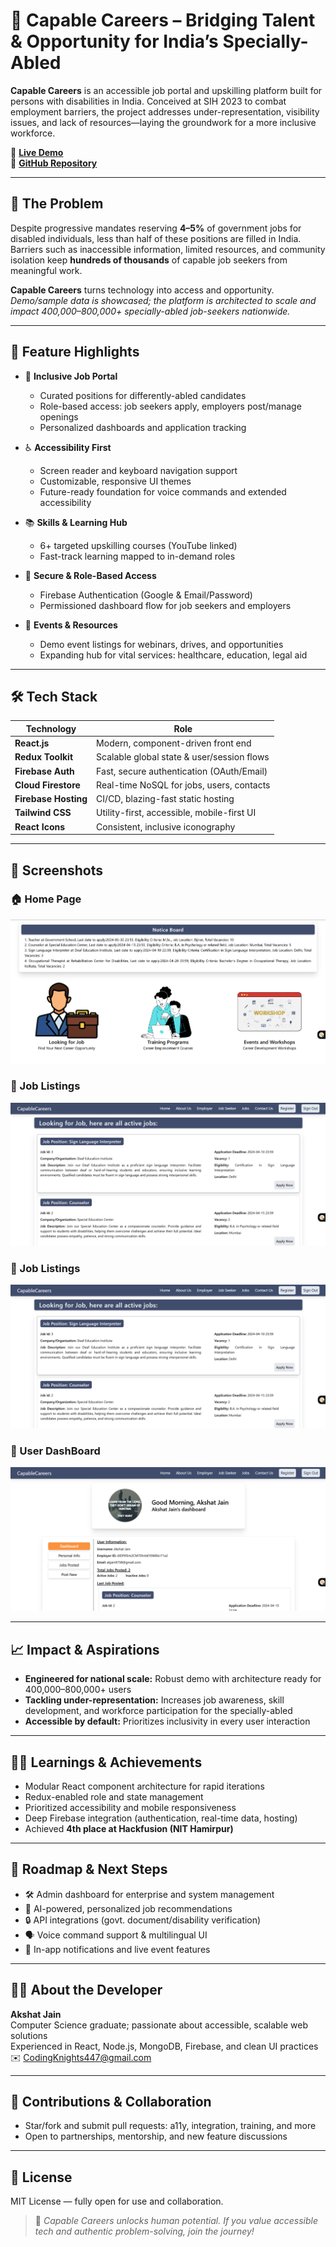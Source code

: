 # 🌟 Capable Careers – Bridging Talent & Opportunity for India’s Specially-Abled

**Capable Careers** is an accessible job portal and upskilling platform built for persons with disabilities in India. Conceived at SIH 2023 to combat employment barriers, the project addresses under-representation, visibility issues, and lack of resources—laying the groundwork for a more inclusive workforce.

🔗 **[Live Demo](https://capablecareers.netlify.app/)**  
🔗 **[GitHub Repository](https://github.com/AkshatJain447/CapableCareers)**

---

## 🚩 The Problem

Despite progressive mandates reserving **4–5%** of government jobs for disabled individuals, less than half of these positions are filled in India. Barriers such as inaccessible information, limited resources, and community isolation keep **hundreds of thousands** of capable job seekers from meaningful work.

**Capable Careers** turns technology into access and opportunity.  
*Demo/sample data is showcased; the platform is architected to scale and impact 400,000–800,000+ specially-abled job-seekers nationwide.*

---

## 🚀 Feature Highlights

- 🧩 **Inclusive Job Portal**
  - Curated positions for differently-abled candidates
  - Role-based access: job seekers apply, employers post/manage openings
  - Personalized dashboards and application tracking

- ♿ **Accessibility First**
  - Screen reader and keyboard navigation support
  - Customizable, responsive UI themes
  - Future-ready foundation for voice commands and extended accessibility

- 📚 **Skills & Learning Hub**
  - 6+ targeted upskilling courses (YouTube linked)
  - Fast-track learning mapped to in-demand roles

- 👤 **Secure & Role-Based Access**
  - Firebase Authentication (Google & Email/Password)
  - Permissioned dashboard flow for job seekers and employers

- 📅 **Events & Resources**
  - Demo event listings for webinars, drives, and opportunities
  - Expanding hub for vital services: healthcare, education, legal aid

---

## 🛠️ Tech Stack

| Technology           | Role                                          |
|----------------------|-----------------------------------------------|
| **React.js**         | Modern, component-driven front end            |
| **Redux Toolkit**    | Scalable global state & user/session flows    |
| **Firebase Auth**    | Fast, secure authentication (OAuth/Email)     |
| **Cloud Firestore**  | Real-time NoSQL for jobs, users, contacts     |
| **Firebase Hosting** | CI/CD, blazing-fast static hosting            |
| **Tailwind CSS**     | Utility-first, accessible, mobile-first UI    |
| **React Icons**      | Consistent, inclusive iconography             |

---

## 📸 Screenshots

### 🏠 Home Page  
![Home Page](./assets/Home.png)

### 💼 Job Listings  
![Job Listings](./assets/Jobs.png)

### 👤 Job Listings  
![Job Listings](./assets/Jobs.png)

### 🏢 User DashBoard  
![User DashBoard](./assets/Dashboard.png)

---

## 📈 Impact & Aspirations

- **Engineered for national scale:** Robust demo with architecture ready for 400,000–800,000+ users  
- **Tackling under-representation:** Increases job awareness, skill development, and workforce participation for the specially-abled  
- **Accessible by default:** Prioritizes inclusivity in every user interaction

---

## 🧑‍💻 Learnings & Achievements

- Modular React component architecture for rapid iterations
- Redux-enabled role and state management
- Prioritized accessibility and mobile responsiveness
- Deep Firebase integration (authentication, real-time data, hosting)
- Achieved **4th place at Hackfusion (NIT Hamirpur)**

---

## 🔮 Roadmap & Next Steps

- 🛠️ Admin dashboard for enterprise and system management
- 🤖 AI-powered, personalized job recommendations
- 🔒 API integrations (govt. document/disability verification)
- 🗣️ Voice command support & multilingual UI
- 📲 In-app notifications and live event features

---

## 👨‍💻 About the Developer

**Akshat Jain**  
Computer Science graduate; passionate about accessible, scalable web solutions  
Experienced in React, Node.js, MongoDB, Firebase, and clean UI practices  
✉️ CodingKnights447@gmail.com

---

## 🤝 Contributions & Collaboration

- Star/fork and submit pull requests: a11y, integration, training, and more
- Open to partnerships, mentorship, and new feature discussions

---

## 📄 License

MIT License — fully open for use and collaboration.

> 💪 *Capable Careers unlocks human potential. If you value accessible tech and authentic problem-solving, join the journey!*

